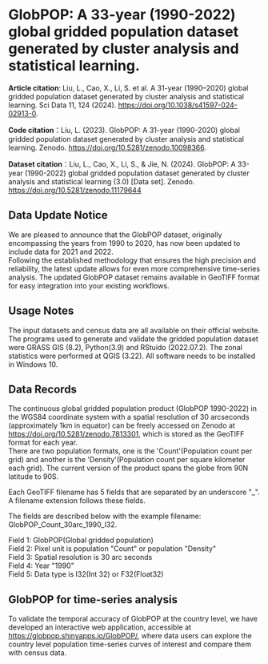 # GlobPOP: A 33-year (1990-2022) global gridded population dataset generated by cluster analysis and statistical learning.

**Article citation**: Liu, L., Cao, X., Li, S. et al. A 31-year (1990–2020) global gridded population dataset generated by cluster analysis and statistical learning. Sci Data 11, 124 (2024). https://doi.org/10.1038/s41597-024-02913-0.    

**Code citation**：Liu, L. (2023). GlobPOP: A 31-year (1990-2020) global gridded population dataset generated by cluster analysis and statistical learning. Zenodo. https://doi.org/10.5281/zenodo.10098366.    

**Dataset citation**：Liu, L., Cao, X., Li, S., & Jie, N. (2024). GlobPOP: A 33-year (1990-2022) global gridded population dataset generated by cluster analysis and statistical learning (3.0) [Data set]. Zenodo. https://doi.org/10.5281/zenodo.11179644

## Data Update Notice
We are pleased to announce that the GlobPOP dataset, originally encompassing the years from 1990 to 2020, has now been updated to include data for 2021 and 2022.    
Following the established methodology that ensures the high precision and reliability, the latest update allows for even more comprehensive time-series analysis. The updated GlobPOP dataset remains available in GeoTIFF format for easy integration into your existing workflows.

## Usage Notes
The input datasets and census data are all available on their official website. The programs used to generate and validate the gridded population dataset were GRASS GIS (8.2), Python(3.9) and RStuido (2022.07.2). The zonal statistics were performed at QGIS (3.22). All software needs to be installed in Windows 10.

## Data Records
The continuous global gridded population product (GlobPOP 1990-2022) in the WGS84 coordinate system with a spatial resolution of 30 arcseconds (approximately 1km in equator) can be freely accessed on Zenodo at https://doi.org/10.5281/zenodo.7813301, which is stored as the GeoTIFF format for each year.   
There are two population formats, one is the 'Count'(Population count per grid) and another is the 'Density'(Population count per square kilometer each grid). The current version of the product spans the globe from 90N latitude to 90S.

Each GeoTIFF filename has 5 fields that are separated by an underscore "_". A filename extension follows these fields. 

The fields are described below with the example filename: GlobPOP_Count_30arc_1990_I32.

Field 1: GlobPOP(Global gridded population)  
Field 2: Pixel unit is population "Count" or population "Density"  
Field 3: Spatial resolution is 30 arc seconds  
Field 4: Year "1990"  
Field 5: Data type is I32(Int 32) or F32(Float32)  

## GlobPOP for time-series analysis
To validate the temporal accuracy of GlobPOP at the country level, we have developed an interactive web application, accessible at https://globpop.shinyapps.io/GlobPOP/, where data users can explore the country level population time-series curves of interest and compare them with census data.
